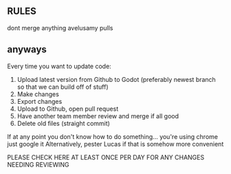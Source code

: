 ## RULES
dont merge anything avelusamy pulls
## anyways

Every time you want to update code:
1. Upload latest version from Github to Godot (preferably newest branch so that we can build off of stuff)
2. Make changes
3. Export changes
4. Upload to Github, open pull request
5. Have another team member review and merge if all good
6. Delete old files (straight commit)

If at any point you don't know how to do something... you're using chrome just google it
Alternatively, pester Lucas if that is somehow more convenient

PLEASE CHECK HERE AT LEAST ONCE PER DAY FOR ANY CHANGES NEEDING REVIEWING
